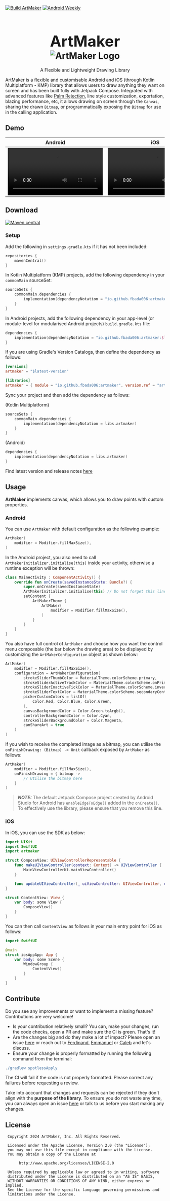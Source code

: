[![Build ArtMaker](https://github.com/Fbada006/ArtMaker/actions/workflows/build.yml/badge.svg)](https://github.com/Fbada006/ArtMaker/actions/workflows/build.yml)
[![Android Weekly](https://androidweekly.net/issues/issue-637/badge)](https://androidweekly.net/issues/issue-637)

<h1 align="center" style="font-size: 48px; margin-bottom: 0;">ArtMaker</h1>
<h1 align="center" style="margin-top: 0;">
  <img src="art/artmaker%20banner.png" alt="ArtMaker Logo">
</h1>
<p align="center" style="margin-top: 0;">A Flexible and Lightweight Drawing Library</p>

ArtMaker is a flexible and customisable Android and iOS (through Kotlin Multiplatform - KMP) library that allows users to draw anything they want on
screen and has been built fully with Jetpack Compose. Integrated with advanced features like [Palm Rejection](https://enticio.com/blogs/studio-and-office/a-beginner-s-guide-to-palm-rejection), line style customization, exportation, blazing performance, etc, it allows drawing on screen through the `Canvas`, sharing the drawn `Bitmap`, or programmatically exposing
the `Bitmap` for use in the calling application.

## Demo

| Android                               | iOS                           |
|---------------------------------------|-------------------------------|
| ![Android Demo](art/android_demo.mp4) | ![iOS Demo](art/ios_demo.mp4) |

## Download

[![Maven central](https://img.shields.io/maven-central/v/io.github.fbada006/artmaker.svg)](https://search.maven.org/artifact/io.github.fbada006/artmaker)

### Setup

Add the following in `settings.gradle.kts` if it has not been included:

```kotlin
repositories {
    mavenCentral()
}
```

In Kotlin Multiplatform (KMP) projects, add the following dependency in your `commonMain` sourceSet:

```kotlin
sourceSets {
    commonMain.dependencies {
        implementation(dependencyNotation = "io.github.fbada006:artmaker:$latest_version")
    }
}
```

In Android projects, add the following dependency in your app-level (or module-level for modularised Android projects) `build.gradle.kts` file:

```kotlin
dependencies {
    implementation(dependencyNotation = "io.github.fbada006:artmaker:$latest_version")
}
```

If you are using Gradle's Version Catalogs, then define the dependency as follows:

```toml
[versions]
artmaker = "$latest-version"

[libraries]
artmaker = { module = "io.github.fbada006:artmaker", version.ref = "artmaker" }
```

Sync your project and then add the dependency as follows:

(Kotlin Multiplatform)

```kotlin
sourceSets {
    commonMain.dependencies {
        implementation(dependencyNotation = libs.artmaker)
    }
}
```

(Android)

```kotlin
dependencies {
    implementation(dependencyNotation = libs.artmaker)
}
```

Find latest version and release notes [here](https://github.com/Fbada006/ArtMaker/releases)

## Usage

**ArtMaker** implements canvas, which allows you to draw points with custom properties.

### Android

You can use `ArtMaker` with default configuration as the following example:

```kotlin
ArtMaker(
    modifier = Modifier.fillMaxSize(),
)
```

In the Android project, you also need to call `ArtMakerInitializer.initialise(this)` inside your activity, otherwise a runtime exception will be
thrown:

```kotlin
class MainActivity : ComponentActivity() {
    override fun onCreate(savedInstanceState: Bundle?) {
        super.onCreate(savedInstanceState)
        ArtMakerInitializer.initialise(this) // Do not forget this line
        setContent {
            ArtMakerTheme {
                ArtMaker(
                    modifier = Modifier.fillMaxSize(),
                )
            }
        }
    }
}
```

You also have full control of `ArtMaker` and choose how you want the control menu composable (the bar below the drawing area) to be
displayed by customizing the `ArtMakerConfiguration` object as shown below:

```kotlin
ArtMaker(
    modifier = Modifier.fillMaxSize(),
    configuration = ArtMakerConfiguration(
        strokeSliderThumbColor = MaterialTheme.colorScheme.primary,
        strokeSliderActiveTrackColor = MaterialTheme.colorScheme.onPrimary,
        strokeSliderInactiveTickColor = MaterialTheme.colorScheme.inversePrimary,
        strokeSliderTextColor = MaterialTheme.colorScheme.secondaryContainer,
        pickerCustomColors = listOf(
            Color.Red, Color.Blue, Color.Green,
        ),
        canvasBackgroundColor = Color.Green.toArgb(),
        controllerBackgroundColor = Color.Cyan,
        strokeSliderBackgroundColor = Color.Magenta,
        canShareArt = true
    )
)
```

If you wish to receive the completed image as a bitmap, you can utilise the `onFinishDrawing: (Bitmap) -> Unit` callback exposed by `ArtMaker` as
follows:

```kotlin
ArtMaker(
    modifier = Modifier.fillMaxSize(),
    onFinishDrawing = { bitmap ->
        // Utilise the bitmap here
    }
)
```

> **_NOTE:_**  The default Jetpack Compose project created by Android Studio for Android has `enableEdgeToEdge()` added in the `onCreate()`. To
> effectively use the library, please ensure that you remove this line.

### iOS

In iOS, you can use the SDK as below:

```swift
import UIKit
import SwiftUI
import artmaker

struct ComposeView: UIViewControllerRepresentable {
    func makeUIViewController(context: Context) -> UIViewController {
        MainViewControllerKt.mainViewController()
    }

    func updateUIViewController(_ uiViewController: UIViewController, context: Context) {}
}

struct ContentView: View {
    var body: some View {
        ComposeView()
    }
}
```

You can then call `ContentView` as follows in your main entry point for iOS as follows:

```swift
import SwiftUI

@main
struct iosAppApp: App {
    var body: some Scene {
        WindowGroup {
            ContentView()
        }
    }
}
```

## Contribute

Do you see any improvements or want to implement a missing feature? Contributions are very welcome!

- Is your contribution relatively small? You can, make your changes, run the code checks, open a PR
  and make sure the CI is green. That's it!
- Are the changes big and do they make a lot of impact? Please open an
  issue [here](https://github.com/Fbada006/ArtMaker/issues?q=is%3Aissue) or reach out
  to [Ferdinand](https://github.com/Fbada006), [Emmanuel](https://github.com/emmanuelmuturia) or [Caleb](https://github.com/CalebKL) and
  let's discuss.
- Ensure your change is properly formatted by running the following command from the terminal:

```gradle
./gradlew spotlessApply
```

The CI will fail if the code is not properly formatted. Please correct any failures before requesting a review.

Take into account that changes and requests can be rejected if they don't align with the **purpose
of the library**. To ensure you do not waste any time, you can always open an
issue [here](https://github.com/Fbada006/ArtMaker/issues?q=is%3Aissue) or talk to us before you
start making any changes.

## License

     Copyright 2024 ArtMaker, Inc. All Rights Reserved.

     Licensed under the Apache License, Version 2.0 (the "License");
     you may not use this file except in compliance with the License.
     You may obtain a copy of the License at

          http://www.apache.org/licenses/LICENSE-2.0

     Unless required by applicable law or agreed to in writing, software
     distributed under the License is distributed on an "AS IS" BASIS,
     WITHOUT WARRANTIES OR CONDITIONS OF ANY KIND, either express or implied.
     See the License for the specific language governing permissions and
     limitations under the License.
